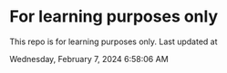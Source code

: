# For learning purposes only
This repo is for learning purposes only.
Last updated at

Wednesday, February 7, 2024 6:58:06 AM

